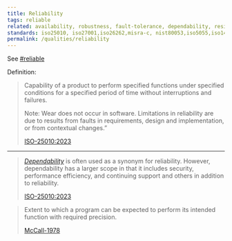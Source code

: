 ```yaml
---
title: Reliability
tags: reliable
related: availability, robustness, fault-tolerance, dependability, resilience
standards: iso25010, iso27001,iso26262,misra-c, nist80053,iso5055,iso14756,aiuc1,iec-62304,iec61508
permalink: /qualities/reliability
---
```


See [#reliable](/tag-reliable)

Definition:

>Capability of a product to perform specified functions under specified conditions for a specified period of time without interruptions and failures.
>
>Note: Wear does not occur in software. Limitations in reliability are due to results from faults in requirements, design and implementation, or from contextual changes.”
>
>[ISO-25010:2023](/references/#iso-25010-2023)

<hr class="with-no-margin"/>

>[_Dependability_](/qualities/dependability) is often used as a synonym for reliability. However, dependability has a larger scope in that it includes security, performance efficiency, and continuing support and others in addition to reliability.
>
>[ISO-25010:2023](/references/#iso-25010-2023)


> Extent to which a program can be expected to perform its intended function with required precision.
>
> [McCall-1978](/references/#mccall)
